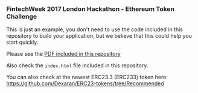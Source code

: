 ### FintechWeek 2017 London Hackathon - Ethereum Token Challenge 

This is just an example, you don't need to use the code included in this repository to build your application, but we believe that this could help you start quickly.

Please see the [PDF included in this repository](https://github.com/appliedblockchain/ftw_2017_challenge/blob/master/challenge-presentation.pdf)

Also check the `index.html` file included in this repository.

You can also check at the newest ERC23.3 (ERC233) token here: https://github.com/Dexaran/ERC23-tokens/tree/Recommended
